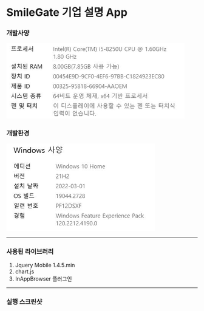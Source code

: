 # SmileGate 기업 설명 App

### 개발사양    
![spec](/imgs/Spec.JPG)    

### 개발환경
![Os](/imgs/OS.JPG)    

---    
### 사용된 라이브러리    

1. Jquery Mobile 1.4.5.min
2. chart.js
3. InAppBrowser 플러그인

---
### 실행 스크린샷
